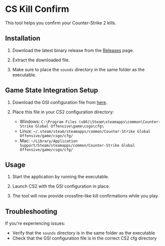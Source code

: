# CS Kill Confirm

This tool helps you confirm your Counter-Strike 2 kills.

## Installation

1. Download the latest binary release from the [Releases](https://github.com/st0nie/cskillconfirm/releases) page.

2. Extract the downloaded file.

3. Make sure to place the `sounds` directory in the same folder as the executable.

## Game State Integration Setup

1. Download the GSI configuration file from [here](https://github.com/st0nie/gsi-cs2-rs/blob/main/gsi_cfg/gamestate_integration_fast.cfg).

2. Place this file in your CS2 configuration directory:
    - Windows: `C:\Program Files (x86)\Steam\steamapps\common\Counter-Strike Global Offensive\game\csgo\cfg\`
    - Linux: `~/.steam/steam/steamapps/common/Counter-Strike Global Offensive/game/csgo/cfg/`
    - Mac: `~/Library/Application Support/Steam/steamapps/common/Counter-Strike Global Offensive/game/csgo/cfg/`

## Usage

1. Start the application by running the executable.

2. Launch CS2 with the GSI configuration in place.

3. The tool will now provide crossfire-like kill confirmations while you play.

## Troubleshooting

If you're experiencing issues:
- Verify that the `sounds` directory is in the same folder as the executable
- Check that the GSI configuration file is in the correct CS2 cfg directory
